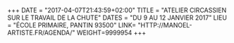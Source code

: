 +++
DATE = "2017-04-07T21:43:59+02:00"
TITLE = "ATELIER CIRCASSIEN SUR LE TRAVAIL DE LA CHUTE"
DATES = "DU 9 AU 12 JANVIER 2017"
LIEU = "ÉCOLE PRIMAIRE, PANTIN 93500"
LINK= "HTTP://MANOEL-ARTISTE.FR/AGENDA/"
WEIGHT=9999954
+++

